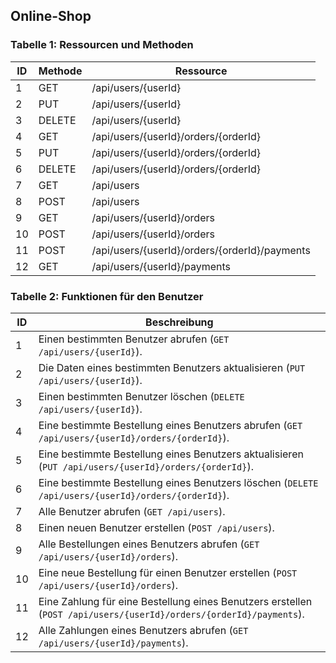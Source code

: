 ## Online-Shop

### Tabelle 1: Ressourcen und Methoden  

| **ID** | **Methode** | **Ressource**                                        |
|--------|-------------|------------------------------------------------------|
| 1      | GET         | /api/users/{userId}                                  |
| 2      | PUT         | /api/users/{userId}                                  |
| 3      | DELETE      | /api/users/{userId}                                  |
| 4      | GET         | /api/users/{userId}/orders/{orderId}                 |
| 5      | PUT         | /api/users/{userId}/orders/{orderId}                 |
| 6      | DELETE      | /api/users/{userId}/orders/{orderId}                 |
| 7      | GET         | /api/users                                           |
| 8      | POST        | /api/users                                           |
| 9      | GET         | /api/users/{userId}/orders                           |
| 10     | POST        | /api/users/{userId}/orders                           |
| 11     | POST        | /api/users/{userId}/orders/{orderId}/payments        |
| 12     | GET         | /api/users/{userId}/payments                         |

### Tabelle 2: Funktionen für den Benutzer  

| **ID** | **Beschreibung**                                                                                     |
|--------|-----------------------------------------------------------------------------------------------------|
| 1      | Einen bestimmten Benutzer abrufen (`GET /api/users/{userId}`).                                       |
| 2      | Die Daten eines bestimmten Benutzers aktualisieren (`PUT /api/users/{userId}`).                      |
| 3      | Einen bestimmten Benutzer löschen (`DELETE /api/users/{userId}`).                                    |
| 4      | Eine bestimmte Bestellung eines Benutzers abrufen (`GET /api/users/{userId}/orders/{orderId}`).      |
| 5      | Eine bestimmte Bestellung eines Benutzers aktualisieren (`PUT /api/users/{userId}/orders/{orderId}`).|
| 6      | Eine bestimmte Bestellung eines Benutzers löschen (`DELETE /api/users/{userId}/orders/{orderId}`).   |
| 7      | Alle Benutzer abrufen (`GET /api/users`).                                                            |
| 8      | Einen neuen Benutzer erstellen (`POST /api/users`).                                                 |
| 9      | Alle Bestellungen eines Benutzers abrufen (`GET /api/users/{userId}/orders`).                        |
| 10     | Eine neue Bestellung für einen Benutzer erstellen (`POST /api/users/{userId}/orders`).              |
| 11     | Eine Zahlung für eine Bestellung eines Benutzers erstellen (`POST /api/users/{userId}/orders/{orderId}/payments`). |
| 12     | Alle Zahlungen eines Benutzers abrufen (`GET /api/users/{userId}/payments`).                         | 
